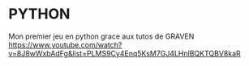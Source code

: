 # PYTHON
Mon premier jeu en python grace aux tutos de GRAVEN 
https://www.youtube.com/watch?v=8J8wWxbAdFg&list=PLMS9Cy4Enq5KsM7GJ4LHnlBQKTQBV8kaR


